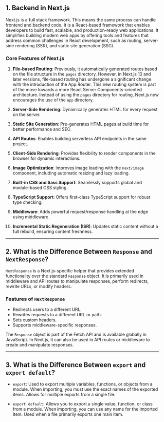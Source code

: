 ## 1. Backend in Next.js

Next.js is a full stack framework. This means the same process can handle frontend and backend code. It is a React-based framework that enables developers to build fast, scalable, and production-ready web applications. It simplifies building modern web apps by offering tools and features that address common challenges in React development, such as routing, server-side rendering (SSR), and static site generation (SSG).

### Core Features of Next.js

1. **File-based Routing**: Previously, it automatically generated routes based on the file structure in the `pages` directory. However, in Next.js 13 and later versions, file-based routing has undergone a significant change with the introduction of the App Router. This new routing system is part of the move towards a more React Server Components-oriented architecture. Instead of using the `pages` directory for routing, Next.js now encourages the use of the `app` directory.

2. **Server-Side Rendering**: Dynamically generates HTML for every request on the server.

3. **Static Site Generation**: Pre-generates HTML pages at build time for better performance and SEO.

4. **API Routes**: Enables building serverless API endpoints in the same project.

5. **Client-Side Rendering**: Provides flexibility to render components in the browser for dynamic interactions.

6. **Image Optimization**: Improves image loading with the `next/image` component, including automatic resizing and lazy loading.

7. **Built-in CSS and Sass Support**: Seamlessly supports global and module-based CSS styling.

8. **TypeScript Support**: Offers first-class TypeScript support for robust type checking.

9. **Middleware**: Adds powerful request/response handling at the edge using middleware.

10. **Incremental Static Regeneration (ISR)**: Updates static content without a full rebuild, ensuring content freshness.

---

## 2. What is the Difference Between `Response` and `NextResponse`?

`NextResponse` is a Next.js-specific helper that provides extended functionality over the standard `Response` object. It is primarily used in middleware and API routes to manipulate responses, perform redirects, rewrite URLs, or modify headers.

### Features of `NextResponse`

- Redirects users to a different URL.
- Rewrites requests to a different URL or path.
- Sets custom headers.
- Supports middleware-specific responses.

The `Response` object is part of the Fetch API and is available globally in JavaScript. In Next.js, it can also be used in API routes or middleware to create and manipulate responses.

---

## 3. What is the Difference Between `export` and `export default`?

- `export`: Used to export multiple variables, functions, or objects from a module. When importing, you must use the exact names of the exported items. Allows for multiple exports from a single file.

- `export default`: Allows you to export a single value, function, or class from a module. When importing, you can use any name for the imported item. Used when a file primarily exports one main item.
